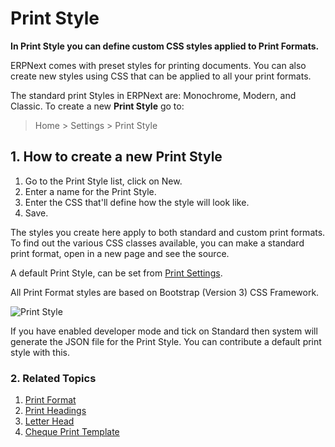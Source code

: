 <!-- add-breadcrumbs -->
# Print Style

**In Print Style you can define custom CSS styles applied to Print Formats.**

ERPNext comes with preset styles for printing documents. You can also create new styles using CSS that can be applied to all your print formats.

The standard print Styles in ERPNext are: Monochrome, Modern, and Classic.
To create a new **Print Style** go to:

> Home > Settings > Print Style

## 1. How to create a new Print Style
1. Go to the Print Style list, click on New.
1. Enter a name for the Print Style.
1. Enter the CSS that'll define how the style will look like.
1. Save.

The styles you create here apply to both standard and custom print formats. To find out the various CSS classes available, you can make a standard print format, open in a new page and see the source.

A default Print Style, can be set from [Print Settings](/docs/user/manual/en/setting-up/print/print-settings).

All Print Format styles are based on Bootstrap (Version 3) CSS Framework.

<img class="screenshot" alt="Print Style" src="{{docs_base_url}}/assets/img/setup/print/print-style.png">

If you have enabled developer mode and tick on Standard then system will generate the JSON file for the Print Style. You can contribute a default print style with this.

### 2. Related Topics
1. [Print Format](/docs/user/manual/en/setting-up/print/print-format)
1. [Print Headings](/docs/user/manual/en/setting-up/print/print-headings)
1. [Letter Head](/docs/user/manual/en/setting-up/print/letter-head)
1. [Cheque Print Template](/docs/user/manual/en/setting-up/print/cheque-print-template)
